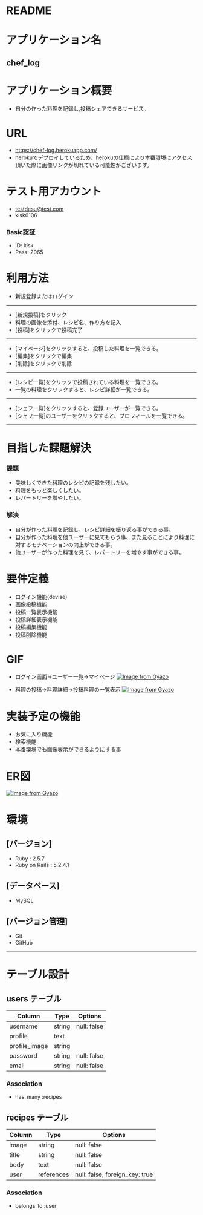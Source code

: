 # README

# アプリケーション名
## chef_log

# アプリケーション概要
- 自分の作った料理を記録し,投稿シェアできるサービス。

# URL
- https://chef-log.herokuapp.com/
- herokuでデプロイしているため、herokuの仕様により本番環境にアクセス頂いた際に画像リンクが切れている可能性がございます。

# テスト用アカウント
- testdesu@test.com
- kisk0106
### Basic認証
- ID: kisk
- Pass: 2065

# 利用方法
- 新規登録またはログイン
------------------------------------------------------------
- [新規投稿]をクリック
- 料理の画像を添付、レシピ名、作り方を記入
- [投稿]をクリックで投稿完了
------------------------------------------------------------
- [マイページ]をクリックすると、投稿した料理を一覧できる。
- [編集]をクリックで編集
- [削除]をクリックで削除
------------------------------------------------------------
- [レシピ一覧]をクリックで投稿されている料理を一覧できる。
- 一覧の料理をクリックすると、レシピ詳細が一覧できる。
------------------------------------------------------------
- [シェフ一覧]をクリックすると、登録ユーザーが一覧できる。
- [シェフ一覧]のユーザーをクリックすると、プロフィールを一覧できる。
------------------------------------------------------------

# 目指した課題解決
### 課題
- 美味しくできた料理のレシピの記録を残したい。
- 料理をもっと楽しくしたい。
- レパートリーを増やしたい。
### 解決
- 自分が作った料理を記録し、レシピ詳細を振り返る事ができる事。
- 自分が作った料理を他ユーザーに見てもらう事、また見ることにより料理に対するモチベーションの向上ができる事。
- 他ユーザーが作った料理を見て、レパートリーを増やす事ができる事。

# 要件定義
- ログイン機能(devise)
- 画像投稿機能
- 投稿一覧表示機能
- 投稿詳細表示機能
- 投稿編集機能
- 投稿削除機能

# GIF 

- ログイン画面→ユーザー一覧→マイページ
[![Image from Gyazo](https://i.gyazo.com/fd3a352e1b6be37877ce5dd65ececb52.gif)](https://gyazo.com/fd3a352e1b6be37877ce5dd65ececb52)

- 料理の投稿→料理詳細→投稿料理の一覧表示
[![Image from Gyazo](https://i.gyazo.com/8618f23b14958346e69467144d03d690.gif)](https://gyazo.com/8618f23b14958346e69467144d03d690)


# 実装予定の機能
- お気に入り機能
- 検索機能
- 本番環境でも画像表示ができるようにする事

# ER図
[![Image from Gyazo](https://i.gyazo.com/99fb6a25c6acd7270d093a1be1a25d29.png)](https://gyazo.com/99fb6a25c6acd7270d093a1be1a25d29)

# 環境
## [バージョン]
- Ruby : 2.5.7
- Ruby on Rails : 5.2.4.1
## [データベース]
- MySQL
## [バージョン管理]
- Git
- GitHub
-------------------------------------------------------

# テーブル設計

## users テーブル
| Column             | Type   | Options     |
| ------------------ | ------ | ----------- |
| username           | string | null: false |
| profile            | text   |             |
| profile_image      | string |             |
| password           | string | null: false |
| email              | string | null: false |

### Association
- has_many :recipes


## recipes テーブル
| Column             | Type       | Options                             |
| ------------------ | ---------- | ----------------------------------- |
| image              | string     | null: false                         |
| title              | string     | null: false                         |
| body               | text       | null: false                         |
| user               | references | null: false, foreign_key: true      |


### Association
- belongs_to :user
